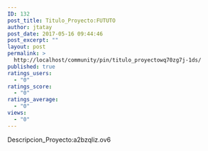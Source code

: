 ```yaml
---
ID: 132
post_title: Titulo_Proyecto:FUTUTO
author: jtatay
post_date: 2017-05-16 09:44:46
post_excerpt: ""
layout: post
permalink: >
  http://localhost/community/pin/titulo_proyectowq70zg7j-1ds/
published: true
ratings_users:
  - "0"
ratings_score:
  - "0"
ratings_average:
  - "0"
views:
  - "0"
---
```

Descripcion_Proyecto:a2bzqliz.ov6